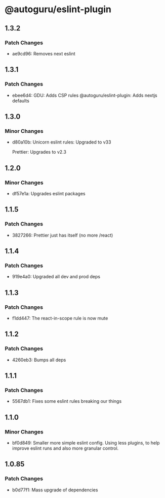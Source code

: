 # @autoguru/eslint-plugin

## 1.3.2

### Patch Changes

-   ae9cd96: Removes next eslint

## 1.3.1

### Patch Changes

-   ebee6d4: GDU: Adds CSP rules @autoguru/eslint-plugin: Adds nextjs defaults

## 1.3.0

### Minor Changes

-   d80a10b: Unicorn eslint rules: Upgraded to v33

    Prettier: Upgrades to v2.3

## 1.2.0

### Minor Changes

-   df57e1a: Upgrades eslint packages

## 1.1.5

### Patch Changes

-   3827266: Prettier just has itself (no more /react)

## 1.1.4

### Patch Changes

-   919e4a0: Upgraded all dev and prod deps

## 1.1.3

### Patch Changes

-   f1dd447: The react-in-scope rule is now mute

## 1.1.2

### Patch Changes

-   4260eb3: Bumps all deps

## 1.1.1

### Patch Changes

-   5567db1: Fixes some eslint rules breaking our things

## 1.1.0

### Minor Changes

-   bf0d849: Smaller more simple eslint config. Using less plugins, to help
    improve eslint runs and also more granular control.

## 1.0.85

### Patch Changes

-   b0d77f1: Mass upgrade of dependencies
